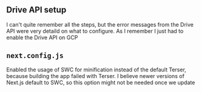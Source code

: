 ## Drive API setup

I can't quite remember all the steps, but the error messages from the Drive API were very detaild on what to configure. As I remember I just had to enable the Drive API on GCP

## `next.config.js`

Enabled the usage of SWC for minification instead of the default Terser, because building the app failed with Terser. I believe newer versions of Next.js default to SWC, so this option might not be needed once we update
